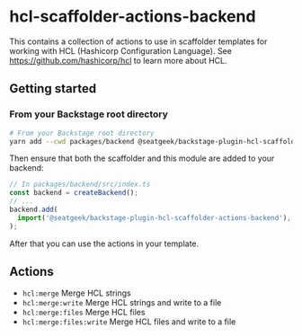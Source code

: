 # hcl-scaffolder-actions-backend

This contains a collection of actions to use in scaffolder templates for working with HCL (Hashicorp Configuration Language). See https://github.com/hashicorp/hcl to learn more about HCL.

## Getting started

### From your Backstage root directory

```bash
# From your Backstage root directory
yarn add --cwd packages/backend @seatgeek/backstage-plugin-hcl-scaffolder-actions-backend
```

Then ensure that both the scaffolder and this module are added to your backend:

```typescript
// In packages/backend/src/index.ts
const backend = createBackend();
// ...
backend.add(
  import('@seatgeek/backstage-plugin-hcl-scaffolder-actions-backend'),
);
```

After that you can use the actions in your template.

## Actions

- `hcl:merge` Merge HCL strings
- `hcl:merge:write` Merge HCL strings and write to a file
- `hcl:merge:files` Merge HCL files
- `hcl:merge:files:write` Merge HCL files and write to a file

